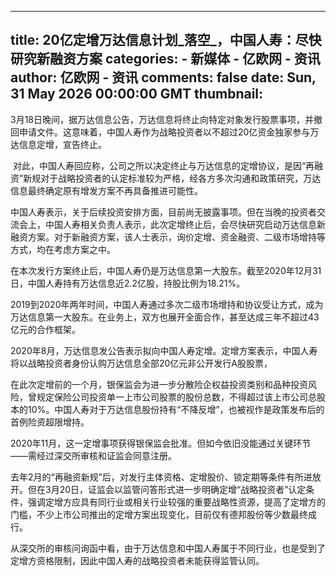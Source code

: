 
---
title: 20亿定增万达信息计划_落空_，中国人寿：尽快研究新融资方案
categories: 
    - 新媒体
    - 亿欧网 - 资讯
author: 亿欧网 - 资讯
comments: false
date: Sun, 31 May 2026 00:00:00 GMT
thumbnail: 
---

<div>   
<p>3月18日晚间，据万达信息公告，万达信息将终止向特定对象发行股票事项，并撤回申请文件。这意味着，中国人寿作为战略投资者以不超过20亿资金独家参与万达信息定增，宣告终止。</p><p> 对此，中国人寿回应称，公司之所以决定终止与万达信息的定增协议，是因“再融资”新规对于战略投资者的认定标准较为严格，经各方多次沟通和政策研究，万达信息最终确定原有增发方案不再具备推进可能性。</p><p>中国人寿表示，关于后续投资安排方面，目前尚无披露事项。但在当晚的投资者交流会上，中国人寿相关负责人表示，此次定增终止后，会尽快研究启动万达信息新融资方案。对于新融资方案，该人士表示，询价定增、资金融资、二级市场增持等方式，均在考虑方案之中。</p><p>在本次发行方案终止后，中国人寿仍是万达信息第一大股东。截至2020年12月31日，中国人寿持有万达信息近2.2亿股，持股比例为18.21%。 </p><p>2019到2020年两年时间，中国人寿通过多次二级市场增持和协议受让方式，成为万达信息第一大股东。在业务上，双方也展开全面合作，甚至达成三年不超过43亿元的合作框架。</p><p>2020年8月，万达信息发公告表示拟向中国人寿定增。定增方案表示，中国人寿将以战略投资者身份认购万达信息全部20亿元非公开发行A股股票， </p><p>在此次定增前的一个月，银保监会为进一步分散险企权益投资类别和品种投资风险，曾规定保险公司投资单一上市公司股票的股份总数，不得超过该上市公司总股本的10%。中国人寿对于万达信息股份持有“不降反增”，也被视作是政策发布后的首例险资超限增持。 </p><p>2020年11月，这一定增事项获得银保监会批准。但如今依旧没能通过关键环节——需经过深交所审核和证监会同意注册。</p><p>去年2月的“再融资新规”后，对发行主体资格、定增股价、锁定期等条件有所进放开。但在3月20日，证监会以监管问答形式进一步明确定增“战略投资者”认定条件，强调定增方应具有同行业或相关行业较强的重要战略性资源，提高了定增方的门槛，不少上市公司推出的定增方案出现变化，目前仅有德邦股份等少数最终成行。 </p><p>从深交所的审核问询函中看，由于万达信息和中国人寿属于不同行业，也是受到了定增方资格限制，因此中国人寿的战略投资者未能获得监管认同。</p>  
</div>
            